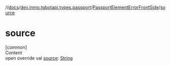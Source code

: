 //[docs](../../../index.md)/[dev.inmo.tgbotapi.types.passport](../index.md)/[PassportElementErrorFrontSide](index.md)/[source](source.md)



# source  
[common]  
Content  
open override val [source](source.md): [String](https://kotlinlang.org/api/latest/jvm/stdlib/kotlin/-string/index.html)  




